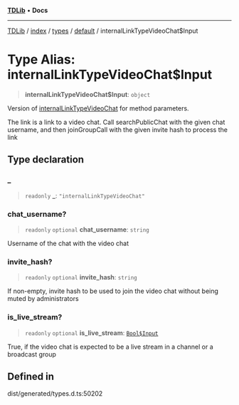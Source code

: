 [**TDLib**](../../../../../../README.md) • **Docs**

***

[TDLib](../../../../../../modules.md) / [index](../../../../../README.md) / [types](../../../README.md) / [default](../README.md) / internalLinkTypeVideoChat$Input

# Type Alias: internalLinkTypeVideoChat$Input

> **internalLinkTypeVideoChat$Input**: `object`

Version of [internalLinkTypeVideoChat](internalLinkTypeVideoChat.md) for method parameters.

The link is a link to a video chat. Call searchPublicChat with the given chat username, and then joinGroupCall with the given invite hash to process the link

## Type declaration

### \_

> `readonly` **\_**: `"internalLinkTypeVideoChat"`

### chat\_username?

> `readonly` `optional` **chat\_username**: `string`

Username of the chat with the video chat

### invite\_hash?

> `readonly` `optional` **invite\_hash**: `string`

If non-empty, invite hash to be used to join the video chat without being muted by administrators

### is\_live\_stream?

> `readonly` `optional` **is\_live\_stream**: [`Bool$Input`](Bool$Input.md)

True, if the video chat is expected to be a live stream in a channel or a broadcast group

## Defined in

dist/generated/types.d.ts:50202
